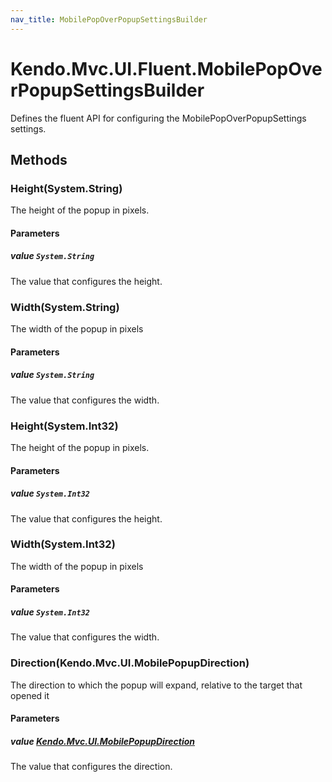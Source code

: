 ```yaml
---
nav_title: MobilePopOverPopupSettingsBuilder
---
```


# Kendo.Mvc.UI.Fluent.MobilePopOverPopupSettingsBuilder
Defines the fluent API for configuring the MobilePopOverPopupSettings settings.




## Methods


### Height(System.String)
The height of the popup in pixels.


#### Parameters

##### value `System.String`
The value that configures the height.





### Width(System.String)
The width of the popup in pixels


#### Parameters

##### value `System.String`
The value that configures the width.





### Height(System.Int32)
The height of the popup in pixels.


#### Parameters

##### value `System.Int32`
The value that configures the height.





### Width(System.Int32)
The width of the popup in pixels


#### Parameters

##### value `System.Int32`
The value that configures the width.





### Direction(Kendo.Mvc.UI.MobilePopupDirection)
The direction to which the popup will expand, relative to the target that opened it


#### Parameters

##### value [Kendo.Mvc.UI.MobilePopupDirection](/api/wrappers/aspnet-mvc/Kendo.Mvc.UI/MobilePopupDirection)
The value that configures the direction.







